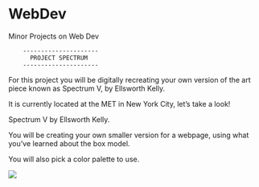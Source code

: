 # WebDev
Minor Projects on Web Dev

        ---------------------
          PROJECT SPECTRUM
        ---------------------

For this project you will be digitally recreating your own version of the art piece known as Spectrum V, by Ellsworth Kelly.

It is currently located at the MET in New York City, let’s take a look!

Spectrum V by Ellsworth Kelly.

You will be creating your own smaller version for a webpage,  using what you’ve learned about the box model.

You will also pick a color palette to use.

![](images/Spectrum.png)
